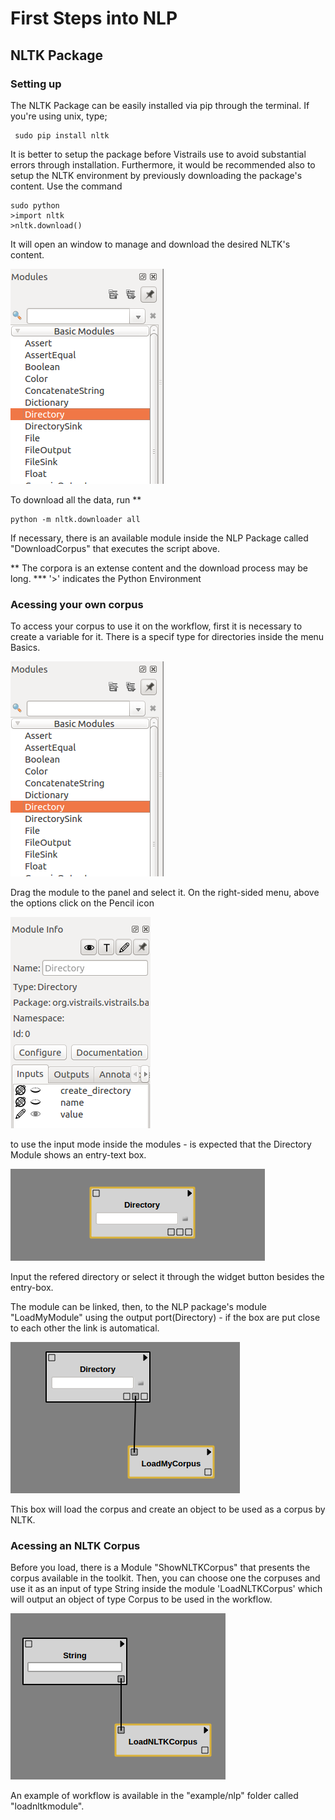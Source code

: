 # First Steps into NLP

## NLTK Package

### Setting up

The NLTK Package can be easily installed via pip through the terminal. If you're using unix, type;

     sudo pip install nltk

It is better to setup the package before Vistrails use to avoid substantial errors through installation. Furthermore, it would be recommended also to setup the NLTK environment by previously downloading the package's content. Use the command
 
    sudo python
    >import nltk
    >nltk.download()

It will open an window to manage and download the desired NLTK's content.

![title](img/img1.png)
    
To download all the data, run **

    python -m nltk.downloader all

If necessary, there is an available module inside the NLP Package called "DownloadCorpus" that executes the script above.

** The corpora is an extense content and the download process may be long.
*** '>' indicates the Python Environment



### Acessing your own corpus

To access your corpus to use it on the workflow, first it is necessary to create a variable for it. There is a specif type for directories inside the menu Basics.

![title](img/img1.png)

Drag the module to the panel and select it. On the right-sided menu, above the options click on the Pencil icon 

![title](img/img2.png)

to use the input mode inside the modules - is expected that the Directory Module shows an entry-text box.

![title](img/img3.png)

Input the refered directory or select it through the widget button besides the entry-box.

The module can be linked, then, to the NLP package's module "LoadMyModule" using the output port(Directory) - if the box are put close to each other the link is automatical. 

![title](img/img4.png)

This box will load the corpus and create an object to be used as a corpus by NLTK. 

### Acessing an NLTK Corpus

Before you load, there is a Module "ShowNLTKCorpus" that presents the corpus available in the toolkit. Then, you can choose one the corpuses and use it as an input of type String inside the module 'LoadNLTKCorpus' which will output an object of type Corpus to be used in the workflow.

![title](img/img5.png)

An example of workflow is available in the "example/nlp" folder called "loadnltkmodule".
